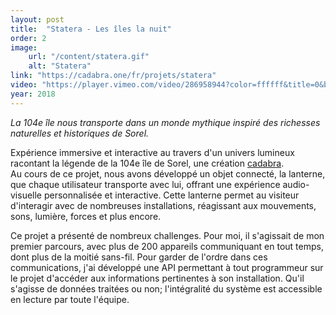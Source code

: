 ```yaml
---
layout: post
title:  "Statera - Les îles la nuit"
order: 2
image:
    url: "/content/statera.gif"
    alt: "Statera"
link: "https://cadabra.one/fr/projets/statera"
video: "https://player.vimeo.com/video/286958944?color=ffffff&title=0&byline=0&portrait=0"
year: 2018
---
```


*La 104e île nous transporte dans un monde mythique inspiré des richesses naturelles et historiques de Sorel.*

Expérience immersive et interactive au travers d'un univers lumineux racontant la légende de la 104e île de Sorel, une création [cadabra](https://cadabra.one).  
Au cours de ce projet, nous avons développé un objet connecté, la lanterne, que chaque utilisateur transporte avec lui, offrant une expérience audio-visuelle personnalisée et interactive.
Cette lanterne permet au visiteur d'interagir avec de nombreuses installations, réagissant aux mouvements, sons, lumière, forces et plus encore.

Ce projet a présenté de nombreux challenges. Pour moi, il s'agissait de mon premier parcours, avec plus de 200 appareils communiquant en tout temps, dont plus de la moitié sans-fil.
Pour garder de l'ordre dans ces communications, j'ai développé une API permettant à tout programmeur sur le projet d'accéder aux informations pertinentes à son installation. Qu'il s'agisse de données traitées ou non; l'intégralité du système est accessible en lecture par toute l'équipe.  
